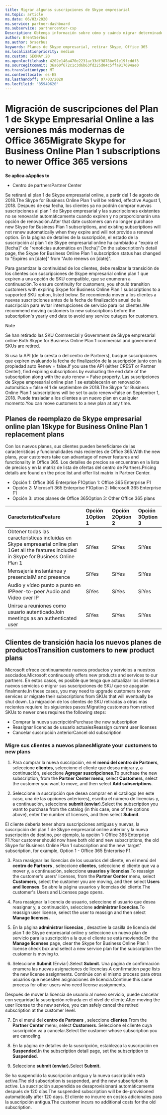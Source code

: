 ```yaml
---
title: Migrar algunas suscripciones de Skype empresarial
ms.topic: article
ms.date: 06/03/2020
ms.service: partner-dashboard
ms.subservice: partnercenter-csp
Description: Obtenga información sobre cómo y cuándo migrar determinados clientes con suscripciones de Skype empresarial online plan 1 que expiren a las nuevas versiones de Office 365.
author: BrentSerbus
ms.author: brserbus
keywords: Planes de Skype empresarial, retirar Skype, Office 365
ms.localizationpriority: medium
ms.custom: SEOMAY.20
ms.openlocfilehash: 4202e146a470e2231ac33df9878be91e19fcddf3
ms.sourcegitcommit: 36a60f672c1c3d6b63fd225d04c5ffa917694ae0
ms.translationtype: MT
ms.contentlocale: es-ES
ms.lasthandoff: 07/03/2020
ms.locfileid: "85949620"
---
```

# <a name="migrate-skype-for-business-online-plan-1-subscriptions-to-newer-office-365-versions"></a><span data-ttu-id="0e18a-104">Migración de suscripciones del Plan 1 de Skype Empresarial Online a las versiones más modernas de Office 365</span><span class="sxs-lookup"><span data-stu-id="0e18a-104">Migrate Skype for Business Online Plan 1 subscriptions to newer Office 365 versions</span></span>

<span data-ttu-id="0e18a-105">**Se aplica a**</span><span class="sxs-lookup"><span data-stu-id="0e18a-105">**Applies to**</span></span>

- <span data-ttu-id="0e18a-106">Centro de partners</span><span class="sxs-lookup"><span data-stu-id="0e18a-106">Partner Center</span></span>

<span data-ttu-id="0e18a-107">Se retirará el plan 1 de Skype empresarial online, a partir del 1 de agosto de 2018.</span><span class="sxs-lookup"><span data-stu-id="0e18a-107">The Skype for Business Online Plan 1 will be retired, effective August 1, 2018.</span></span> <span data-ttu-id="0e18a-108">Después de esa fecha, los clientes ya no podrán comprar nuevas suscripciones al plan 1 de Skype empresarial y las suscripciones existentes no se renovarán automáticamente cuando expiren y no proporcionarán una opción de renovación.</span><span class="sxs-lookup"><span data-stu-id="0e18a-108">After that date customers can no longer purchase new Skype for Business Plan 1 subscriptions, and existing subscriptions will not renew automatically when they expire and will not provide a renewal option.</span></span> <span data-ttu-id="0e18a-109">En la página de detalles de la suscripción, el estado de la suscripción al plan 1 de Skype empresarial online ha cambiado a "expira el [fecha]" de "renoticias automática en [fecha]".</span><span class="sxs-lookup"><span data-stu-id="0e18a-109">On the subscription's detail page, the Skype for Business Online Plan 1 subscription status has changed to "Expires on [date]" from "Auto renews on [date]".</span></span>  

<span data-ttu-id="0e18a-110">Para garantizar la continuidad de los clientes, debe realizar la transición de los clientes con suscripciones de Skype empresarial online plan 1 que expiren a una opción de SKU compatible, que se enumeran a continuación.</span><span class="sxs-lookup"><span data-stu-id="0e18a-110">To ensure continuity for customers, you should transition customers with expiring Skype for Business Online Plan 1 subscriptions to a supported SKU option, listed below.</span></span> <span data-ttu-id="0e18a-111">Se recomienda mover a los clientes a nuevas suscripciones antes de la fecha de finalización anual de la suscripción para evitar interrupciones de servicio para los clientes.</span><span class="sxs-lookup"><span data-stu-id="0e18a-111">We recommend moving customers to new subscriptions before the subscription's yearly end date to avoid any service outages for customers.</span></span> 

>[!NOTE]
><span data-ttu-id="0e18a-112">Se han retirado las SKU Commercial y Government de Skype empresarial online.</span><span class="sxs-lookup"><span data-stu-id="0e18a-112">Both Skype for Business Online Plan 1 commercial and government SKUs are retired.</span></span>

<span data-ttu-id="0e18a-113">Si usa la API (de la cresta o del centro de Partners), busque suscripciones que expiren evaluando la fecha de finalización de la suscripción junto con la propiedad auto Renew = false.</span><span class="sxs-lookup"><span data-stu-id="0e18a-113">If you use the API (either CREST or Partner Center), find expiring subscriptions by evaluating the end date of the subscription along with the auto renew = False property.</span></span> <span data-ttu-id="0e18a-114">Las suscripciones de Skype empresarial online plan 1 se establecerán en renovación automática = false el 1 de septiembre de 2018.</span><span class="sxs-lookup"><span data-stu-id="0e18a-114">The Skype for Business Online Plan 1 subscriptions will be set to auto renew=False on September 1, 2018.</span></span> <span data-ttu-id="0e18a-115">Puede trasladar a los clientes a un nuevo plan en cualquier momento.</span><span class="sxs-lookup"><span data-stu-id="0e18a-115">You can move customers to a new plan at any time.</span></span> 

## <a name="skype-for-business-online-plan-1-replacement-plans"></a><span data-ttu-id="0e18a-116">Planes de reemplazo de Skype empresarial online plan 1</span><span class="sxs-lookup"><span data-stu-id="0e18a-116">Skype for Business Online Plan 1 replacement plans</span></span>

<span data-ttu-id="0e18a-117">Con los nuevos planes, sus clientes pueden beneficiarse de las características y funcionalidades más recientes de Office 365.</span><span class="sxs-lookup"><span data-stu-id="0e18a-117">With the new plans, your customers take can advantage of newer features and functionality in Office 365.</span></span> <span data-ttu-id="0e18a-118">Los detalles de precios se encuentran en la lista de precios y en la matriz de lista de ofertas del centro de Partners.</span><span class="sxs-lookup"><span data-stu-id="0e18a-118">Pricing details are found on the price list and offer list matrix in Partner Center.</span></span> 

- <span data-ttu-id="0e18a-119">Opción 1: Office 365 Enterprise F1</span><span class="sxs-lookup"><span data-stu-id="0e18a-119">Option 1: Office 365 Enterprise F1</span></span>
- <span data-ttu-id="0e18a-120">Opción 2: Microsoft 365 Enterprise F1</span><span class="sxs-lookup"><span data-stu-id="0e18a-120">Option 2: Microsoft 365 Enterprise F1</span></span>
- <span data-ttu-id="0e18a-121">Opción 3: otros planes de Office 365</span><span class="sxs-lookup"><span data-stu-id="0e18a-121">Option 3: Other Office 365 plans</span></span>

|<span data-ttu-id="0e18a-122">**Característica**</span><span class="sxs-lookup"><span data-stu-id="0e18a-122">**Feature**</span></span>    |<span data-ttu-id="0e18a-123">**Opción 1**</span><span class="sxs-lookup"><span data-stu-id="0e18a-123">**Option 1**</span></span>   |<span data-ttu-id="0e18a-124">**Opción 2**</span><span class="sxs-lookup"><span data-stu-id="0e18a-124">**Option 2**</span></span>   |<span data-ttu-id="0e18a-125">**Opción 3**</span><span class="sxs-lookup"><span data-stu-id="0e18a-125">**Option 3**</span></span>   |
|:-----------------|:-----------------|:-------------|:------------|
|<span data-ttu-id="0e18a-126">Obtener todas las características incluidas en Skype empresarial online plan 1</span><span class="sxs-lookup"><span data-stu-id="0e18a-126">Get all the features included in Skype for Business Online Plan 1</span></span>|<span data-ttu-id="0e18a-127">Sí</span><span class="sxs-lookup"><span data-stu-id="0e18a-127">Yes</span></span>   |<span data-ttu-id="0e18a-128">Sí</span><span class="sxs-lookup"><span data-stu-id="0e18a-128">Yes</span></span>   |<span data-ttu-id="0e18a-129">Sí</span><span class="sxs-lookup"><span data-stu-id="0e18a-129">Yes</span></span>   |
|<span data-ttu-id="0e18a-130">Mensajería instantánea y presencia</span><span class="sxs-lookup"><span data-stu-id="0e18a-130">IM and presence</span></span> |<span data-ttu-id="0e18a-131">Sí</span><span class="sxs-lookup"><span data-stu-id="0e18a-131">Yes</span></span>   |<span data-ttu-id="0e18a-132">Sí</span><span class="sxs-lookup"><span data-stu-id="0e18a-132">Yes</span></span>   |<span data-ttu-id="0e18a-133">Sí</span><span class="sxs-lookup"><span data-stu-id="0e18a-133">Yes</span></span>   |
|<span data-ttu-id="0e18a-134">Audio y vídeo punto a punto en IP</span><span class="sxs-lookup"><span data-stu-id="0e18a-134">Peer-to-peer Audio and Video over IP</span></span>|<span data-ttu-id="0e18a-135">Sí</span><span class="sxs-lookup"><span data-stu-id="0e18a-135">Yes</span></span>   |<span data-ttu-id="0e18a-136">Sí</span><span class="sxs-lookup"><span data-stu-id="0e18a-136">Yes</span></span>   |<span data-ttu-id="0e18a-137">Sí</span><span class="sxs-lookup"><span data-stu-id="0e18a-137">Yes</span></span>   
|<span data-ttu-id="0e18a-138">Unirse a reuniones como usuario autenticado</span><span class="sxs-lookup"><span data-stu-id="0e18a-138">Join meetings as an authenticated user</span></span>| <span data-ttu-id="0e18a-139">Sí</span><span class="sxs-lookup"><span data-stu-id="0e18a-139">Yes</span></span>   |<span data-ttu-id="0e18a-140">Sí</span><span class="sxs-lookup"><span data-stu-id="0e18a-140">Yes</span></span>   |<span data-ttu-id="0e18a-141">Sí</span><span class="sxs-lookup"><span data-stu-id="0e18a-141">Yes</span></span>   |

## <a name="transition-customers-to-new-product-plans"></a><span data-ttu-id="0e18a-142">Clientes de transición hacia los nuevos planes de productos</span><span class="sxs-lookup"><span data-stu-id="0e18a-142">Transition customers to new product plans</span></span>

<span data-ttu-id="0e18a-143">Microsoft ofrece continuamente nuevos productos y servicios a nuestros asociados.</span><span class="sxs-lookup"><span data-stu-id="0e18a-143">Microsoft continuously offers new products and services to our partners.</span></span> <span data-ttu-id="0e18a-144">En estos casos, es posible que tenga que actualizar los clientes a nuevos servicios o migrar sus suscripciones de SKU que se apagarán finalmente.</span><span class="sxs-lookup"><span data-stu-id="0e18a-144">In these cases, you may need to upgrade customers to new services or migrate their subscriptions from SKUs that will eventually be shut down.</span></span> <span data-ttu-id="0e18a-145">La migración de los clientes de SKU retiradas a otras más recientes requiere los siguientes pasos:</span><span class="sxs-lookup"><span data-stu-id="0e18a-145">Migrating customers from retired SKUs to newer ones requires the following steps:</span></span>

- <span data-ttu-id="0e18a-146">Comprar la nueva suscripción</span><span class="sxs-lookup"><span data-stu-id="0e18a-146">Purchase the new subscription</span></span>
- <span data-ttu-id="0e18a-147">Reasignar licencias de usuario actuales</span><span class="sxs-lookup"><span data-stu-id="0e18a-147">Reassign current user licenses</span></span>
- <span data-ttu-id="0e18a-148">Cancelar suscripción anterior</span><span class="sxs-lookup"><span data-stu-id="0e18a-148">Cancel old subscription</span></span>

### <a name="migrate-your-customers-to-new-plans"></a><span data-ttu-id="0e18a-149">Migre sus clientes a nuevos planes</span><span class="sxs-lookup"><span data-stu-id="0e18a-149">Migrate your customers to new plans</span></span>

1. <span data-ttu-id="0e18a-150">Para comprar la nueva suscripción, en el **menú del centro de Partners**, seleccione **clientes**, seleccione el cliente que desea migrar y, a continuación, seleccione **Agregar suscripciones**.</span><span class="sxs-lookup"><span data-stu-id="0e18a-150">To purchase the new subscription, from the **Partner Center menu**, select **Customers**, select the customer you want to move, and then select **Add subscriptions**.</span></span>

2. <span data-ttu-id="0e18a-151">Seleccione la suscripción que desea comprar en el catálogo (en este caso, una de las opciones anteriores), escriba el número de licencias y, a continuación, seleccione **submit (enviar**).</span><span class="sxs-lookup"><span data-stu-id="0e18a-151">Select the subscription you want to purchase from the catalog (in this case, one of the options above), enter the number of licenses, and then select **Submit**.</span></span> 

<span data-ttu-id="0e18a-152">El cliente debería tener ahora suscripciones antiguas y nuevas, la suscripción del plan 1 de Skype empresarial online anterior y la nueva suscripción de destino, por ejemplo, la opción 1: Office 365 Enterprise F1.</span><span class="sxs-lookup"><span data-stu-id="0e18a-152">Your customer should now have both old and new subscriptions, the old Skype for Business Online Plan 1  subscription and the new 'target' subscription, for example, Option 1 - Office 365 Enterprise F1.</span></span>

3. <span data-ttu-id="0e18a-153">Para reasignar las licencias de los usuarios del cliente, en el menú del **centro de Partners** , seleccione **clientes**, seleccione el cliente que va a mover y, a continuación, seleccione **usuarios y licencias**.</span><span class="sxs-lookup"><span data-stu-id="0e18a-153">To reassign the customer's users' licenses, from the **Partner Center** menu, select **Customers**, select the customer you are moving, and then select **Users and licenses**.</span></span> <span data-ttu-id="0e18a-154">Se abre la página usuarios y licencias del cliente.</span><span class="sxs-lookup"><span data-stu-id="0e18a-154">The customer's Users and Licenses page opens.</span></span>

4. <span data-ttu-id="0e18a-155">Para reasignar la licencia de usuario, seleccione el usuario que desea reasignar y, a continuación, seleccione **administrar licencias.**</span><span class="sxs-lookup"><span data-stu-id="0e18a-155">To reassign user license, select the user to reassign and then select **Manage licenses.**</span></span>

5. <span data-ttu-id="0e18a-156">En la página **administrar licencias** , desactive la casilla de licencia del plan 1 de Skype empresarial online y seleccione un nuevo plan de servicio para la suscripción a la que el cliente se está moviendo.</span><span class="sxs-lookup"><span data-stu-id="0e18a-156">On the **Manage licenses** page, clear the Skype for Business Online Plan 1 license check box and select a new service plan for the subscription the customer is moving to.</span></span>

6. <span data-ttu-id="0e18a-157">Seleccione **Submit** (Enviar).</span><span class="sxs-lookup"><span data-stu-id="0e18a-157">Select **Submit**.</span></span> <span data-ttu-id="0e18a-158">Una página de confirmación enumera las nuevas asignaciones de licencias.</span><span class="sxs-lookup"><span data-stu-id="0e18a-158">A confirmation page lists the new license assignments.</span></span> <span data-ttu-id="0e18a-159">Continúe con el mismo proceso para otros usuarios que necesiten asignaciones de licencia.</span><span class="sxs-lookup"><span data-stu-id="0e18a-159">Continue this same process for other users who need license assignments.</span></span>

<span data-ttu-id="0e18a-160">Después de mover la licencia de usuario al nuevo servicio, puede cancelar con seguridad la suscripción retirada en el nivel de cliente.</span><span class="sxs-lookup"><span data-stu-id="0e18a-160">After moving the user license to the new service, you can safely cancel the retired subscription at the customer level.</span></span>

7. <span data-ttu-id="0e18a-161">En el menú del **centro de Partners** , seleccione **clientes**.</span><span class="sxs-lookup"><span data-stu-id="0e18a-161">From the **Partner Center** menu, select **Customers**.</span></span> <span data-ttu-id="0e18a-162">Seleccione el cliente cuya suscripción va a cancelar.</span><span class="sxs-lookup"><span data-stu-id="0e18a-162">Select the customer whose subscription you are canceling.</span></span>

8. <span data-ttu-id="0e18a-163">En la página de detalles de la suscripción, establezca la suscripción en **Suspended**.</span><span class="sxs-lookup"><span data-stu-id="0e18a-163">In the subscription detail page, set the subscription to **Suspended**.</span></span>

9. <span data-ttu-id="0e18a-164">Seleccione **submit (enviar).**</span><span class="sxs-lookup"><span data-stu-id="0e18a-164">Select **Submit.**</span></span>

<span data-ttu-id="0e18a-165">Se ha suspendido la suscripción antigua y la nueva suscripción está activa.</span><span class="sxs-lookup"><span data-stu-id="0e18a-165">The old subscription is suspended, and the new subscription is active.</span></span> <span data-ttu-id="0e18a-166">La suscripción suspendida se desaprovisionará automáticamente después de 120 días.</span><span class="sxs-lookup"><span data-stu-id="0e18a-166">The suspended subscription will be de-provisioned automatically after 120 days.</span></span> <span data-ttu-id="0e18a-167">El cliente no incurre en costos adicionales para la suscripción antigua.</span><span class="sxs-lookup"><span data-stu-id="0e18a-167">The customer incurs no additional costs for the old subscription.</span></span>

